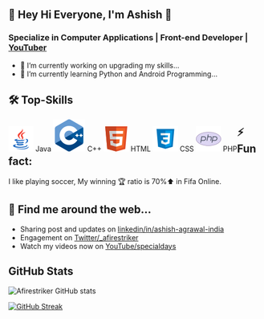 <!-- COMMENTED
**Afirestriker/Afirestriker** is a ✨ _special_ ✨ repository because its `README.md` (this file) appears on your GitHub profile.
-->

## 👋 Hey Hi Everyone, I'm Ashish 👋
### Specialize in Computer Applications | Front-end Developer | <a href="https://www.youtube.com/specialdays">YouTuber</a>

- 🔭 I’m currently working on upgrading my skills...
- 🌱 I’m currently learning Python and Android Programming...

<!--
- 📫 How to reach me: ...
- 😄 Pronouns: ...
-->

## 🛠 Top-Skills
<div style="float:left;"> 
  <img src="./Icons/Java-icon.png"/> Java
  <img src="./Icons/cpp-icon.png"/> C++
  <img src="./Icons/HTML-icon.png"/> HTML
  <img src="./Icons/CSS-icon.png"/> CSS
  <img src="./Icons/PHP-icon.png"/> PHP
</div>
  
## ⚡️ Fun fact:
I like playing soccer, My winning :trophy: ratio is 70%⬆️ in Fifa Online.

## 🔗 Find me around the web...
- Sharing post and updates on <a href="https://linkedin.com/in/ashish-agrawal-india">linkedin/in/ashish-agrawal-india</a>
- Engagement on <a href="https://twitter.com/_afirestriker">Twitter/_afirestriker</a>
- Watch my videos now on <a href="https://www.youtube.com/c/SpecialDays">YouTube/specialdays</a>

<!-- COMMENTED -->

## GitHub Stats
<!--  https://github.com/anuraghazra/github-readme-stats/blob/master/themes/README.md   -->
![Afirestriker GitHub stats](https://github-readme-stats.vercel.app/api?username=Afirestriker&show_icons=true&theme=dark)

<!--  https://github-readme-streak-stats.herokuapp.com/demo/  -->
[![GitHub Streak](https://github-readme-streak-stats.herokuapp.com?user=Afirestriker&theme=github-dark&hide_border=true&date_format=M%20j%5B%2C%20Y%5D)](https://git.io/streak-stats)
